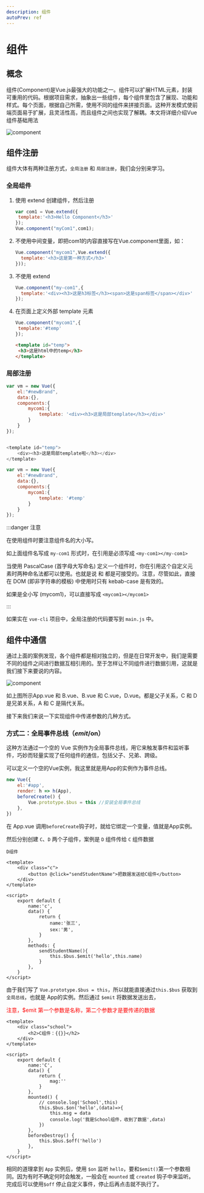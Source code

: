 ```yaml
---
description: 组件
autoPrev: ref
---
```


# 组件

## 概念

组件(Component)是Vue.js最强大的功能之一。组件可以扩展HTML元素，封装可重用的代码。根据项目需求，抽象出一些组件，每个组件里包含了展现、功能和样式。每个页面，根据自己所需，使用不同的组件来拼接页面。这种开发模式使前端页面易于扩展，且灵活性高，而且组件之间也实现了解耦。本文将详细介绍Vue组件基础用法

![component](/blogImg/vue/component1.jpg)

## 组件注册

组件大体有两种注册方式，`全局注册` 和 `局部注册`，我们会分别来学习。

### 全局组件

1. 使用 extend 创建组件，然后注册
   ```js
   var com1 = Vue.extend({
    template:'<h3>Hello Component</h3>'
   });
   Vue.component("myCom1",com1);
   ```
2. 不使用中间变量，即把com1的内容直接写在Vue.component里面，如：
   ```js
   Vue.component("mycom1",Vue.extend({
     template:'<h3>这是第一种方式</h3>'
   }));
   ```

3. 不使用 extend
   ```js
   Vue.component("my-com1",{
     template:'<div><h3>这是h3标签</h3><span>这是span标签</span></div>'
   });
   ```
4. 在页面上定义外部 template 元素
   ```js
   Vue.component("mycom1",{
    template:'#temp'
   });
   ```

   ```html
   <template id="temp">
    <h3>这是html中的temp</h3>
   </template>
   ```

### 局部注册

```js
var vm = new Vue({
    el:"#newBrand",
    data:{},
    components:{
        mycom1:{
            template: '<div><h3>这是局部template</h3></div>'
        }
    }
});
```

```js

<template id="temp">
    <div><h3>这是局部template啦</h3></div>
</template>

var vm = new Vue({
    el:"#newBrand",
    data:{},
    components:{
        mycom1:{
            template: '#temp'
        }
    }
});
```

:::danger 注意 

在使用组件时要注意组件名的大小写。

如上面组件名写成 `my-com1` 形式时，在引用是必须写成 `<my-com1></my-com1>`

当使用 PascalCase (首字母大写命名) 定义一个组件时，你在引用这个自定义元素时两种命名法都可以使用。也就是说 <my-com1> 和 <myCom1> 都是可接受的。注意，尽管如此，直接在 DOM (即非字符串的模板) 中使用时只有 kebab-case 是有效的。

如果是全小写 (mycom1)，可以直接写成 `<mycom1></mycom1>`

:::

如果实在 `vue-cli` 项目中，全局注册的代码要写到 `main.js` 中。


## 组件中通信

通过上面的案例发现，各个组件都是相对独立的，但是在日常开发中，我们是需要不同的组件之间进行数据互相引用的。至于怎样让不同组件进行数据引用，这就是我们接下来要说的内容。

![component](/blogImg/vue/component2.jpg)

如上图所示App.vue 和 B.vue、B.vue 和 C.vue，D.vue。都是父子关系，C 和 D 是兄弟关系，A 和 C 是隔代关系。

接下来我们来说一下实现组件中传递参数的几种方式。



### 方式二：全局事件总线（$emit/$on）

这种方法通过一个空的 Vue 实例作为全局事件总线，用它来触发事件和监听事件，巧妙而轻量实现了任何组件的通信，包括父子、兄弟、跨级。

可以定义一个空的Vue实例，我这里就是用App的实例作为事件总线。

```js
new Vue({
	el:'#app',
	render: h => h(App),
	beforeCreate() {
		Vue.prototype.$bus = this //安装全局事件总线
	},
})
```

在 App.vue 调用`beforeCreate`钩子时，就给它绑定一个变量，值就是App实例。

然后分别创建 `C`、`D` 两个子组件，案例是 `D` 组件传给 `C` 组件数据

```vue
D组件

<template>
	<div class="c">
		<button @click="sendStudentName">把数据发送给C组件</button>
	</div>
</template>

<script>
	export default {
		name:'c',
		data() {
			return {
				name:'张三',
				sex:'男',
			}
		},
		methods: {
			sendStudentName(){
				this.$bus.$emit('hello',this.name)
			}
		},
	}
</script>
```
由于我们写了 `Vue.prototype.$bus = this`，所以就能直接通过`this.$bus` 获取到 `全局总线`，也就是 App的实例。然后通过 `$emit` 将数据发送出去，<div style="color:red">注意，$emit 第一个参数是名称，第二个参数才是要传递的数据</div>

```vue
<template>
	<div class="school">
		<h2>C组件：{{}}</h2>
	</div>
</template>

<script>
	export default {
		name:'C',
		data() {
			return {
				mag:''
			}
		},
		mounted() {
			// console.log('School',this)
			this.$bus.$on('hello',(data)=>{
                this.msg = data
				console.log('我是School组件，收到了数据',data)
			})
		},
		beforeDestroy() {
			this.$bus.$off('hello')
		}, 
	}
</script>
```
相同的道理拿到 `App` 实例后，使用 `$on` 监听 `hello`，要和`$emit()`第一个参数相同。因为有时不确定何时会触发，一般会在 `mounted` 或 `created` 钩子中来监听。完成后可以使用`$off` 停止自定义事件，停止后再点击就不执行了。






